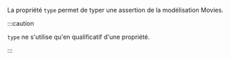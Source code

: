 La propriété `type` permet de typer une assertion de la modélisation Movies.

:::caution

`type` ne s'utilise qu'en qualificatif d'une propriété.

:::
